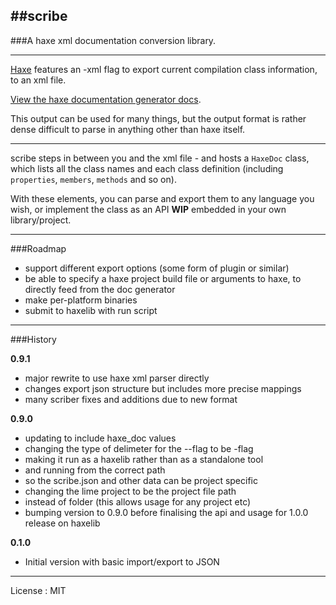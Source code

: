 ##scribe
---
###A haxe xml documentation conversion library.

---

[Haxe](http://haxe.org) features an -xml flag to export current compilation class information, to an xml file.

[View the haxe documentation generator docs](http://haxe.org/manual/documentation#writing-a-custom-generator).

This output can be used for many things, but the output format is rather dense difficult to parse in anything other than haxe itself.   

---

scribe steps in between you and the xml file - and hosts a `HaxeDoc` class, which lists all the class names and each class definition (including `properties`, `members`, `methods` and so on).

With these elements, you can parse and export them to any language you wish, or implement the class as an API **WIP** embedded in your own library/project.


---
###Roadmap

- support different export options (some form of plugin or similar)
- be able to specify a haxe project build file or arguments to haxe, to directly feed from the doc generator
- make per-platform binaries
- submit to haxelib with run script

---
###History

**0.9.1** 

- major rewrite to use haxe xml parser directly
- changes export json structure but includes more precise mappings
- many scriber fixes and additions due to new format

**0.9.0** 

- updating to include haxe_doc values
- changing the type of delimeter for the --flag to be -flag
- making it run as a haxelib rather than as a standalone tool
- and running from the correct path
- so the scribe.json and other data can be project specific
- changing the lime project to be the project file path
- instead of folder (this allows usage for any project etc)
- bumping version to 0.9.0 before finalising the api and usage for 1.0.0 release on haxelib

**0.1.0** 

- Initial version with basic import/export to JSON

---
License : MIT


